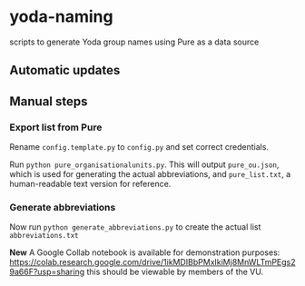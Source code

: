 # yoda-naming

scripts to generate Yoda group names using Pure as a data source

## Automatic updates 

## Manual steps
### Export list from Pure

Rename `config.template.py` to `config.py` and set correct credentials.

Run `python pure_organisationalunits.py`. This will output `pure_ou.json`, which is used for generating the actual
abbreviations, and `pure_list.txt`, a human-readable text version for reference.

### Generate abbreviations
Now run `python generate_abbreviations.py` to create the actual list `abbreviations.txt` 

**New** A Google Collab notebook is available for demonstration purposes: https://colab.research.google.com/drive/1ikMDIBbPMxIkiMj8MnWLTmPEgs29a66F?usp=sharing 
this should be viewable by members of the VU.